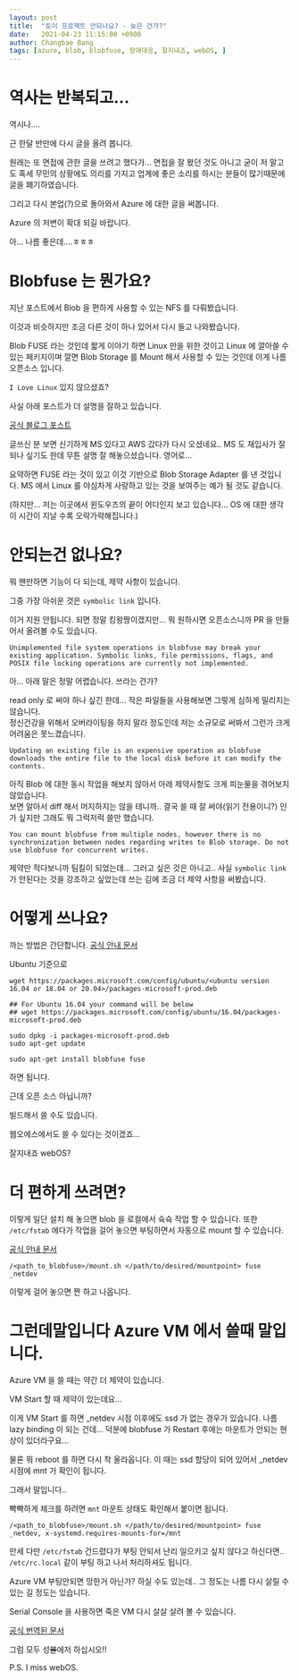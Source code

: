 ```yaml
---
layout: post
title:  "토이 프로젝트 안되나요? - 늦은 건가?"
date:   2021-04-23 11:15:00 +0900
author: Changbae Bang
tags: [azure, blob, blobfuse, 장애대응, 잘지내죠, webOS, ]
---
```


# 역사는 반복되고...
  
역시나....

근 한달 반만에 다시 글을 올려 봅니다.

원래는 또 면접에 관한 글을 쓰려고 했다가... 면접을 잘 봤던 것도 아니고 굳이 저 말고도 혹세 무민의 상황에도 의리를 가지고 업계에 좋은 소리를 하시는 분들이 많기때문에 글을 폐기하였습니다.

그리고 다시 본업(?)으로 돌아와서 Azure 에 대한 글을 써봅니다.

Azure 의 저변이 확대 되길 바랍니다.

아... 나름 좋은데....ㅎㅎㅎ
  
  

# Blobfuse 는 뭔가요?
  
지난 포스트에서 Blob 을 편하게 사용할 수 있는 NFS 를 다뤄봤습니다.

이것과 비슷하지만 조금 다른 것이 하나 있어서 다시 들고 나와봤습니다.

Blob FUSE 라는 것인데 짧게 이야기 하면 Linux 만을 위한 것이고 Linux 에 깔아쓸 수 있는 페키지이며 깔면 Blob Storage 를 Mount 해서 사용할 수 있는 것인데 이게 나름 오픈소스 입니다.

`I Love Linux` 있지 않으셨죠?

사실 아래 포스트가 더 설명을 잘하고 있습니다.  

[공식 블로그 포스트](https://azure.microsoft.com/ko-kr/blog/linux-fuse-adapter-for-blob-storage/)

글쓰신 분 보면 신기하게 MS 있다고 AWS 갔다가 다시 오셨네요..  MS 도 재입사가 잘 되나 싶기도 한데 무튼 설명 잘 해놓으셨습니다. 영어로...

요약하면 FUSE 라는 것이 있고 이것 기반으로 Blob Storage Adapter 를 낸 것입니다. MS 에서 Linux 를 야심차게 사랑하고 있는 것을 보여주는 예가 될 것도 같습니다.

(하지만... 저는 이곳에서 윈도우즈의 끝이 어디인지 보고 있습니다... OS 에 대한 생각이 시간이 지날 수록 오락가락해집니다.)


# 안되는건 없나요?
뭐 왠만하면 기능이 다 되는데, 제약 사항이 있습니다.

그중 가장 아쉬운 것은 `symbolic link` 입니다.

이거 지원 안됩니다. 되면 정말 킹왕짱이겠지만... 뭐 원하시면 오픈소스니까 PR 을 만들어서 올려볼 수도 있습니다.

```
Unimplemented file system operations in blobfuse may break your existing application. Symbolic links, file permissions, flags, and POSIX file locking operations are currently not implemented.
```

아... 아래 말은 정말 어렵습니다. 쓰라는 건가?

read only 로 써야 하나 싶긴 한데... 작은 파일들을 사용해보면 그렇게 심하게 밀리지는 않습니다.  
정신건강을 위해서 오버라이팅을 하지 말라 정도인데 저는 소규모로 써봐서 그런가 크게 어려움은 못느겼습니다.  
```
Updating an existing file is an expensive operation as blobfuse downloads the entire file to the local disk before it can modify the contents.
```

아직 Blob 에 대한 동시 작업을 해보지 않아서 아래 제약사항도 크게 피눈물을 겪어보지 않았습니다.  
보면 알아서 diff 해서 머지하지는 않을 테니까.. 결국 쓸 때 잘 써야(읽기 전용이니?) 인가 싶지만 그래도 뭐 그럭저럭 쓸만 했습니다.

```
You can mount blobfuse from multiple nodes, however there is no synchronization between nodes regarding writes to Blob storage. Do not use blobfuse for concurrent writes.
```

제약만 적다보니까 팀킬이 되었는데... 그러고 싶은 것은 아니고.. 사실 `symbolic link` 가 안된다는 것을 강조하고 싶었는데 쓰는 김에 조금 더 제약 사항을 써봤습니다. 
  
  
# 어떻게 쓰나요?
  
까는 방법은 간단합니다.
[공식 안내 문서](https://github.com/Azure/azure-storage-fuse/wiki/1.-Installation)


Ubuntu 기준으로

```
wget https://packages.microsoft.com/config/ubuntu/<ubuntu version 16.04 or 18.04 or 20.04>/packages-microsoft-prod.deb

## For Ubuntu 16.04 your command will be below
## wget https://packages.microsoft.com/config/ubuntu/16.04/packages-microsoft-prod.deb

sudo dpkg -i packages-microsoft-prod.deb
sudo apt-get update

sudo apt-get install blobfuse fuse
```

하면 됩니다.

근데 오픈 소스 아닙니까?

빌드해서 쓸 수도 있습니다.

웹오에스에서도 쓸 수 있다는 것이겠죠...

잘지내죠 webOS?
  
  
# 더 편하게 쓰려면?
  
이렇게 일단 설치 해 놓으면 blob 을 로컬에서 슉슉 작업 할 수 있습니다. 또한 `/etc/fstab` 에다가 작업을 걸어 놓으면 부팅하면서 자동으로 mount 할 수 있습니다.

[공식 안내 문서](https://github.com/Azure/azure-storage-fuse/wiki/2.-Configuring-and-Running#persisting)


```
/<path_to_blobfuse>/mount.sh </path/to/desired/mountpoint> fuse _netdev
```

이렇게 걸어 놓으면 짠 하고 나옵니다.
  

# 그런데말입니다 Azure VM 에서 쓸때 말입니다.
  
Azure VM 을 쓸 때는 약간 더 제약이 있습니다.

VM Start 할 때 제약이 있는데요...

이게 VM Start 를 하면 _netdev 시점 이후에도 ssd 가 없는 경우가 있습니다. 나름 lazy binding 이 되는 건데... 덕분에 blobfuse 가 Restart 후에는 마운트가 안되는 현상이 있더라구요...

물론 뭐 reboot 를 하면 다시 착 올라옵니다. 이 때는 ssd 할당이 되어 있어서 _netdev 시점에 mnt 가 확인이 됩니다.


그래서 말입니다..

빡빡하게 체크를 하려면 `mnt` 마운트 상태도 확인해서 붙이면 됩니다.

```
/<path_to_blobfuse>/mount.sh </path/to/desired/mountpoint> fuse _netdev, x-systemd.requires-mounts-for=/mnt
```

만세 다만  `/etc/fstab` 건드렸다가 부팅 안되서 난리 일으키고 싶지 않다고 하신다면.. `/etc/rc.local` 같이 부팅 하고 나서 처리하셔도 됩니다.

Azure VM 부팅안되면 망한거 아닌가? 하실 수도 있는데.. 그 정도는 나름 다시 살릴 수 있는 길 정도는 있습니다.

Serial Console 을 사용하면 죽은 VM 다시 살살 살려 볼 수 있습니다.

[공식 번역된 문서](https://docs.microsoft.com/ko-kr/troubleshoot/azure/virtual-machines/linux-virtual-machine-cannot-start-fstab-errors#use-the-serial-console)

그럼 모두 성~~불~~에저 하십시오!!

P.S. I miss webOS.